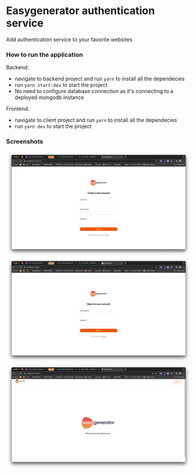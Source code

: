 # Easygenerator authentication service

Add authentication service to your favorite websites

### How to run the application

Backend:

- navigate to backend project and run `yarn` to install all the dependecies
- run `yarn start:dev` to start the project
- No need to configure database connection as it's connecting to a deployed mongodb instance

Frontend:

- navigate to client project and run `yarn` to install all the dependecies
- run `yarn dev` to start the project

### Screenshots

![Alt text](<Screenshot 2023-11-20 at 7.46.24 PM.png>)
![Alt text](<Screenshot 2023-11-20 at 7.46.17 PM.png>)
![Alt text](<Screenshot 2023-11-20 at 7.46.53 PM.png>)
